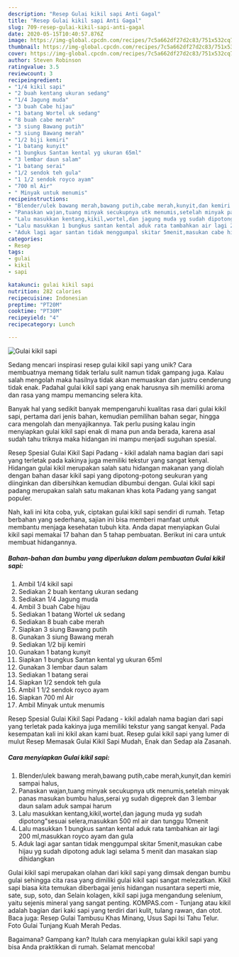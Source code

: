 ```yaml
---
description: "Resep Gulai kikil sapi Anti Gagal"
title: "Resep Gulai kikil sapi Anti Gagal"
slug: 709-resep-gulai-kikil-sapi-anti-gagal
date: 2020-05-15T10:40:57.876Z
image: https://img-global.cpcdn.com/recipes/7c5a662df27d2c83/751x532cq70/gulai-kikil-sapi-foto-resep-utama.jpg
thumbnail: https://img-global.cpcdn.com/recipes/7c5a662df27d2c83/751x532cq70/gulai-kikil-sapi-foto-resep-utama.jpg
cover: https://img-global.cpcdn.com/recipes/7c5a662df27d2c83/751x532cq70/gulai-kikil-sapi-foto-resep-utama.jpg
author: Steven Robinson
ratingvalue: 3.5
reviewcount: 3
recipeingredient:
- "1/4 kikil sapi"
- "2 buah kentang ukuran sedang"
- "1/4 Jagung muda"
- "3 buah Cabe hijau"
- "1 batang Wortel uk sedang"
- "8 buah cabe merah"
- "3 siung Bawang putih"
- "3 siung Bawang merah"
- "1/2 biji kemiri"
- "1 batang kunyit"
- "1 bungkus Santan kental yg ukuran 65ml"
- "3 lembar daun salam"
- "1 batang serai"
- "1/2 sendok teh gula"
- "1 1/2 sendok royco ayam"
- "700 ml Air"
- " Minyak untuk menumis"
recipeinstructions:
- "Blender/ulek bawang merah,bawang putih,cabe merah,kunyit,dan kemiri sampai halus,"
- "Panaskan wajan,tuang minyak secukupnya utk menumis,setelah minyak panas masukan bumbu halus,serai yg sudah digeprek dan 3 lembar daun salam aduk sampai harum"
- "Lalu masukkan kentang,kikil,wortel,dan jagung muda yg sudah dipotong&#34;sesuai selera,masukkan 500 ml air dan tunggu 10menit"
- "Lalu masukkan 1 bungkus santan kental aduk rata tambahkan air lagi 200 ml,masukkan royco ayam dan gula"
- "Aduk lagi agar santan tidak menggumpal skitar 5menit,masukan cabe hijau yg sudah dipotong aduk lagi selama 5 menit dan masakan siap dihidangkan"
categories:
- Resep
tags:
- gulai
- kikil
- sapi

katakunci: gulai kikil sapi 
nutrition: 282 calories
recipecuisine: Indonesian
preptime: "PT20M"
cooktime: "PT30M"
recipeyield: "4"
recipecategory: Lunch

---
```



![Gulai kikil sapi](https://img-global.cpcdn.com/recipes/7c5a662df27d2c83/751x532cq70/gulai-kikil-sapi-foto-resep-utama.jpg)

Sedang mencari inspirasi resep gulai kikil sapi yang unik? Cara membuatnya memang tidak terlalu sulit namun tidak gampang juga. Kalau salah mengolah maka hasilnya tidak akan memuaskan dan justru cenderung tidak enak. Padahal gulai kikil sapi yang enak harusnya sih memiliki aroma dan rasa yang mampu memancing selera kita.

Banyak hal yang sedikit banyak mempengaruhi kualitas rasa dari gulai kikil sapi, pertama dari jenis bahan, kemudian pemilihan bahan segar, hingga cara mengolah dan menyajikannya. Tak perlu pusing kalau ingin menyiapkan gulai kikil sapi enak di mana pun anda berada, karena asal sudah tahu triknya maka hidangan ini mampu menjadi suguhan spesial.

Resep Spesial Gulai Kikil Sapi Padang - kikil adalah nama bagian dari sapi yang terletak pada kakinya juga memiliki tekstur yang sangat kenyal. Hidangan gulai kikil merupakan salah satu hidangan makanan yang diolah dengan bahan dasar kikil sapi yang dipotong-potong seukuran yang diinginkan dan dibersihkan kemudian dibumbui dengan. Gulai kikil sapi padang merupakan salah satu makanan khas kota Padang yang sangat populer.


Nah, kali ini kita coba, yuk, ciptakan gulai kikil sapi sendiri di rumah. Tetap berbahan yang sederhana, sajian ini bisa memberi manfaat untuk membantu menjaga kesehatan tubuh kita. Anda dapat menyiapkan Gulai kikil sapi memakai 17 bahan dan 5 tahap pembuatan. Berikut ini cara untuk membuat hidangannya.

<!--inarticleads1-->

##### Bahan-bahan dan bumbu yang diperlukan dalam pembuatan Gulai kikil sapi:

1. Ambil 1/4 kikil sapi
1. Sediakan 2 buah kentang ukuran sedang
1. Sediakan 1/4 Jagung muda
1. Ambil 3 buah Cabe hijau
1. Sediakan 1 batang Wortel uk sedang
1. Sediakan 8 buah cabe merah
1. Siapkan 3 siung Bawang putih
1. Gunakan 3 siung Bawang merah
1. Sediakan 1/2 biji kemiri
1. Gunakan 1 batang kunyit
1. Siapkan 1 bungkus Santan kental yg ukuran 65ml
1. Gunakan 3 lembar daun salam
1. Sediakan 1 batang serai
1. Siapkan 1/2 sendok teh gula
1. Ambil 1 1/2 sendok royco ayam
1. Siapkan 700 ml Air
1. Ambil  Minyak untuk menumis


Resep Spesial Gulai Kikil Sapi Padang - kikil adalah nama bagian dari sapi yang terletak pada kakinya juga memiliki tekstur yang sangat kenyal. Pada kesempatan kali ini kikil akan kami buat. Resep gulai kikil sapi yang lumer di mulut Resep Memasak Gulai Kikil Sapi Mudah, Enak dan Sedap ala Zasanah. 

<!--inarticleads2-->

##### Cara menyiapkan Gulai kikil sapi:

1. Blender/ulek bawang merah,bawang putih,cabe merah,kunyit,dan kemiri sampai halus,
1. Panaskan wajan,tuang minyak secukupnya utk menumis,setelah minyak panas masukan bumbu halus,serai yg sudah digeprek dan 3 lembar daun salam aduk sampai harum
1. Lalu masukkan kentang,kikil,wortel,dan jagung muda yg sudah dipotong&#34;sesuai selera,masukkan 500 ml air dan tunggu 10menit
1. Lalu masukkan 1 bungkus santan kental aduk rata tambahkan air lagi 200 ml,masukkan royco ayam dan gula
1. Aduk lagi agar santan tidak menggumpal skitar 5menit,masukan cabe hijau yg sudah dipotong aduk lagi selama 5 menit dan masakan siap dihidangkan


Gulai kikil sapi merupakan olahan dari kikil sapi yang dimsak dengan bumbu gulai sehingga cita rasa yang dimiliki gulai kikil sapi sangat melezatkan. Kikil sapi biasa kita temukan diberbagai jenis hidangan nusantara seperti mie, sate, sup, soto, dan Selain kolagen, kikil sapi juga mengandung selenium, yaitu sejenis mineral yang sangat penting. KOMPAS.com - Tunjang atau kikil adalah bagian dari kaki sapi yang terdiri dari kulit, tulang rawan, dan otot. Baca juga: Resep Gulai Tambusu Khas Minang, Usus Sapi Isi Tahu Telur. Foto Gulai Tunjang Kuah Merah Pedas. 

Bagaimana? Gampang kan? Itulah cara menyiapkan gulai kikil sapi yang bisa Anda praktikkan di rumah. Selamat mencoba!
